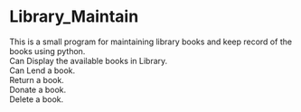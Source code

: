 # Library_Maintain
This is a small program for maintaining library books and keep record of the books using python.\
Can Display the available books in Library.\
Can Lend a book.\
Return a book.\
Donate a book.\
Delete a book.
